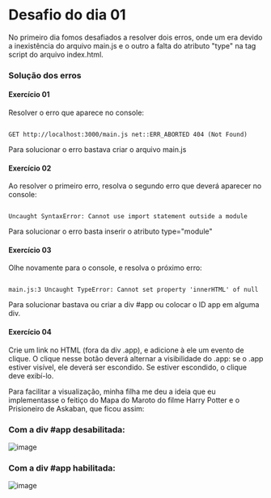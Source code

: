 # Desafio do dia 01
<p>No primeiro dia fomos desafiados a resolver dois erros, onde um era devido a inexistência do arquivo main.js e o outro a falta do atributo "type" na tag script do arquivo index.html.</P>

### Solução dos erros

#### Exercício 01
<p>Resolver o erro que aparece no console:</p>
<code>
GET http://localhost:3000/main.js net::ERR_ABORTED 404 (Not Found)
</code>
<p>Para solucionar o erro bastava criar o arquivo main.js</p>

#### Exercício 02
<p>Ao resolver o primeiro erro, resolva o segundo erro que deverá aparecer no console:</p>
<code>
Uncaught SyntaxError: Cannot use import statement outside a module
</code>
<p>Para solucionar o erro basta inserir o atributo type="module"</p>

#### Exercício 03
<p>Olhe novamente para o console, e resolva o próximo erro:</p>
<code>
main.js:3 Uncaught TypeError: Cannot set property 'innerHTML' of null
</code>
<p>Para solucionar bastava ou criar a div #app ou colocar o ID app em alguma div.</p>

#### Exercício 04
<p>Crie um link no HTML (fora da div .app), e adicione à ele um evento de clique. O clique nesse botão deverá alternar a visibilidade do .app: se o .app estiver visível, ele deverá ser escondido. Se estiver escondido, o clique deve exibí-lo.</p>

<p>Para facilitar a visualização, minha filha me deu a ideia que eu implementasse o feitiço do Mapa do Maroto do filme Harry Potter e o Prisioneiro de Askaban, que ficou assim:</p>

### Com a div #app desabilitada:
![image](https://user-images.githubusercontent.com/4163340/129776083-e807baaf-c270-4fe8-adc4-3cbac6c172d9.png)

### Com a div #app habilitada:
![image](https://user-images.githubusercontent.com/4163340/129776949-cfdf8256-6d8d-48ec-b096-2ef2fb2271b4.png)

